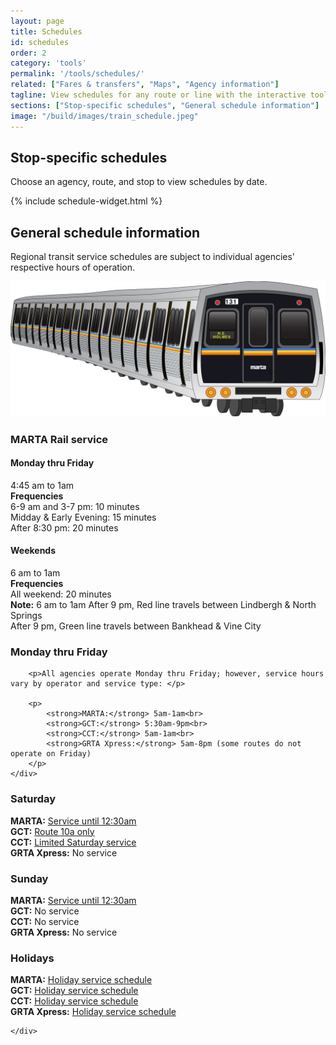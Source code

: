 ```yaml
---
layout: page
title: Schedules
id: schedules
order: 2
category: 'tools'
permalink: '/tools/schedules/'
related: ["Fares & transfers", "Maps", "Agency information"]
tagline: View schedules for any route or line with the interactive tool below or check out schedule information and maps on individual agencies' websites.
sections: ["Stop-specific schedules", "General schedule information"]
image: "/build/images/train_schedule.jpeg"
---
```


## Stop-specific schedules

Choose an agency, route, and stop to view schedules by date.

{% include schedule-widget.html %}

## General schedule information

Regional transit service schedules are subject to individual agencies' respective hours of operation.

<div class="row">
	<div class="col-md-12">
		<div class="row">
			<img class="img-responsive center-block top-buffer col-sm-3"  src="/build/images/services/marta_train_long.png">
			<div class="col-sm-9">
				<h3>MARTA Rail service</h3>
				<div class="row">
					<div class="col-sm-6">
						<h4>Monday thru Friday</h4>
						<p>4:45 am to 1am<br>
						<strong>Frequencies</strong><br>
						6-9 am and 3-7 pm: 10 minutes<br>
						Midday & Early Evening: 15 minutes<br>
						After 8:30 pm: 20 minutes</p>
					</div>
					<div class="col-sm-6">
						<h4>Weekends</h4>
						<p>6 am to 1am<br>
						<strong>Frequencies</strong><br>
						All weekend: 20 minutes<br>
						<strong>Note:</strong> 6 am to 1am After 9 pm, Red line travels between Lindbergh & North Springs<br>
						After 9 pm, Green line travels between Bankhead & Vine City</p>
					</div>
				</div>
			</div>
		</div>
	</div>
	<div class="col-md-12">
		<h3>Monday thru Friday</h3>

		<p>All agencies operate Monday thru Friday; however, service hours vary by operator and service type: </p>

		<p>
			<strong>MARTA:</strong> 5am-1am<br>
			<strong>GCT:</strong> 5:30am-9pm<br>
			<strong>CCT:</strong> 5am-1am<br>
			<strong>GRTA Xpress:</strong> 5am-8pm (some routes do not operate on Friday)
		</p>
	</div>
</div>
<div class="row">
	<div class="col-md-4">
		<h3>Saturday</h3>
		<p>
			<strong>MARTA:</strong> <a href="http://www.itsmarta.com/hours-of-operations.aspx" target="_new">Service until 12:30am</a><br>
			<strong>GCT:</strong> <a href="https://www.gwinnettcounty.com/static/departments/transportation/pdf/RT10_Web_may.pdf" target="_new">Route 10a only</a><br>
			<strong>CCT:</strong> <a href="http://www.cobbcounty.org/index.php?option=com_content&amp;view=article&amp;id=462&amp;Itemid=421" target="_new">Limited Saturday service</a><br>
			<strong>GRTA Xpress:</strong> No service<br>
		</p>
	</div>
	<div class="col-md-4">
		<h3>Sunday</h3>
		<p>
			<strong>MARTA:</strong> <a href="http://www.itsmarta.com/hours-of-operations.aspx" target="_new">Service until 12:30am</a><br>
			<strong>GCT:</strong> No service<br>
			<strong>CCT:</strong> No service<br>
			<strong>GRTA Xpress:</strong> No service<br>
		</p>
	</div>
	<div class="col-md-4">
		<h3>Holidays</h3>
		<p>
			<strong>MARTA:</strong> <a href="http://www.itsmarta.com/holiday-schedule.aspx" target="_new">Holiday service schedule</a><br>
			<strong>GCT:</strong> <a href="https://www.gwinnettcounty.com/portal/gwinnett/Departments/Transportation/GwinnettCountyTransit/RoutesandSchedules" target="_new">Holiday service schedule</a><br>
			<strong>CCT:</strong> <a href="http://www.cobbcounty.org/index.php?option=com_content&amp;view=article&amp;id=459&amp;Itemid=432" target="_new">Holiday service schedule</a><br>
			<strong>GRTA Xpress:</strong> <a href="http://www.xpressga.com/index.php?option=com_content&amp;task=view&amp;id=91&amp;Itemid=75#holiday" target="_new">Holiday service schedule</a><br>
		</p>



	</div>
</div>